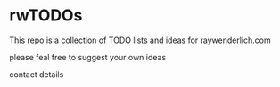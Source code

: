 # rwTODOs

This repo is a collection of TODO lists and ideas for raywenderlich.com

please feal free to suggest your own ideas

contact details
